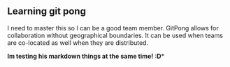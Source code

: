 ## Learning git pong

I need to master this so I can be a good team member. GitPong allows for collaboration without geographical boundaries. It can be used when teams are co-located as well when they are distributed.

**Im testing his markdown things at the same time! :D***